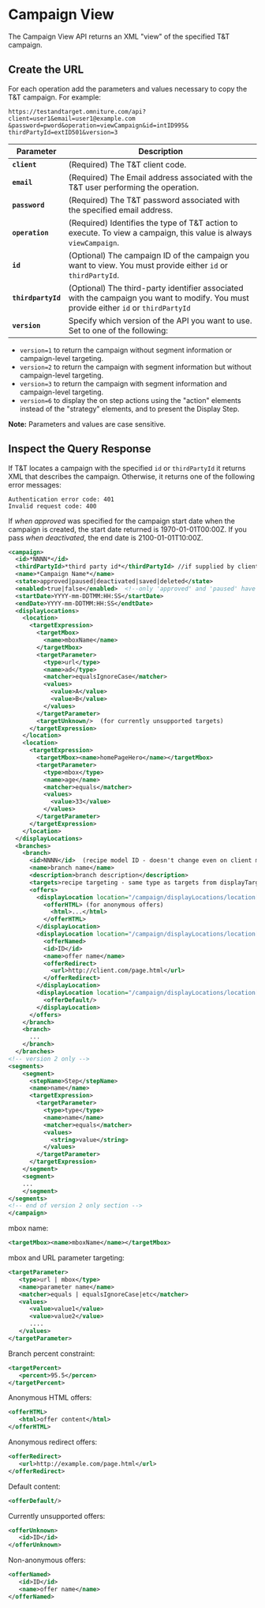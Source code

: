 # Campaign View

The Campaign View API returns an XML "view" of the specified T&T campaign.

## Create the URL

For each operation add the parameters and values necessary to copy the T&T campaign. For example:

`https://testandtarget.omniture.com/api?client=user1&email=user1@example.com​&password=pword&operation=viewCampaign&id=intID995&​thirdPartyId=extID501&version=3`

| Parameter | Description |
|-------------|---------------|
| **`client`** | (Required) The T&T client code. |
| **`email`** | (Required) The Email address associated with the T&T user performing the operation. |
| **`password`** | (Required) The T&T password associated with the specified email address. |
| **`operation`** | (Required) Identifies the type of T&T action to execute. To view a campaign, this value is always `viewCampaign`. |
| **`id`** | (Optional) The campaign ID of the campaign you want to view. You must provide either `id` or `thirdPartyId`. |
| **`thirdpartyId`** | (Optional) The third-party identifier associated with the campaign you want to modify. You must provide either `id` or `thirdPartyId` |
| **`version`** | Specify which version of the API you want to use. Set to one of the following: |

- `version=1` to return the campaign without segment information or campaign-level targeting.
- `version=2` to return the campaign with segment information but without campaign-level targeting.
- `version=3` to return the campaign with segment information and campaign-level targeting.
- `version=6` to display the on step actions using the "action" elements instead of the "strategy" elements, and to present the Display Step.

**Note:** Parameters and values are case sensitive.

## Inspect the Query Response

If T&T locates a campaign with the specified `id` or `thirdPartyId` it returns XML that describes the campaign. Otherwise, it returns one of the following error messages:

```text
Authentication error code: 401
Invalid request code: 400
```

If *when approved* was specified for the campaign start date when the campaign is created, the start date returned is 1970-01-01T00:00Z. If you pass *when deactivated*, the end date is 2100-01-01T10:00Z.

```xml
<campaign>
  <id>*NNNN*</id>
  <thirdPartyId>*third party id*</thirdPartyId> //if supplied by client.
  <name>*Campaign Name*</name>
  <state>approved|paused|deactivated|saved|deleted</state>
  <enabled>true|false</enabled>  <!--only 'approved' and 'paused' have enabled = true. -->
  <startDate>YYYY-mm-DDTMM:HH:SS</startDate>
  <endDate>YYYY-mm-DDTMM:HH:SS</endtDate>
  <displayLocations>
    <location>
      <targetExpression>
        <targetMbox>
          <name>mboxName</name>
        </targetMbox>
        <targetParameter>
          <type>url</type>
          <name>ad</type>
          <matcher>equalsIgnoreCase</matcher>
          <values>
            <value>A</value>
            <value>B</value>
          </values>
        </targetParameter>
        <targetUnknown/>  (for currently unsupported targets)
      </targetExpression>
    </location>
    <location>
      <targetExpression>
        <targetMbox><name>homePageHero</name></targetMbox>
        <targetParameter>
          <type>mbox</type>
          <name>age</name>
          <matcher>equals</matcher>
          <values>
            <value>33</value>
          </values>
        </targetParameter>
      </targetExpression>
    </location>
  </displayLocations>
  <branches>
    <branch>
      <id>NNNN</id>  (recipe model ID - doesn't change even on client migration)
      <name>branch name</name>
      <description>branch description</description>
      <targets>recipe targeting - same type as targets from displayTargets</targets>
      <offers>
        <displayLocation location="/campaign/displayLocations/location[1]">
          <offerHTML> (for anonymous offers)
            <html>...</html>
          </offerHTML>
        </displayLocation>
        <displayLocation location="/campaign/displayLocations/location[2]">
          <offerNamed>
          <id>ID</id>
          <name>offer name</name>
          <offerRedirect>
            <url>http://client.com/page.html</url>
          </offerRedirect>
        </displayLocation>
        <displayLocation location="/campaign/displayLocations/location[3]">
          <offerDefault/>
        </displayLocation>
      </offers>
    </branch>
    <branch>
      ...
    </branch>
  </branches>
<!-- version 2 only -->
<segments>
    <segment>
      <stepName>Step</stepName>
      <name>name</name>
      <targetExpression>
        <targetParameter>
          <type>type</type>
          <name>name</name>
          <matcher>equals</matcher>
          <values>
            <string>value</string>
          </values>
        </targetParameter>
      </targetExpression>
    </segment>
    <segment>
    ...
    </segment>
</segments>
<!-- end of version 2 only section -->
</campaign>
```

mbox name:

```xml
<targetMbox><name>mboxName</name></targetMbox>
```

mbox and URL parameter targeting:

```xml
<targetParameter>
   <type>url | mbox</type>
   <name>parameter name</name>
   <matcher>equals | equalsIgnoreCase|etc</matcher>
   <values>
      <value>value1</value>
      <value>value2</value>
      ....
   </values>
</targetParameter>
```

Branch percent constraint:

```xml
<targetPercent>
   <percent>95.5</percen>
</targetPercent>
```

Anonymous HTML offers:

```xml
<offerHTML>
   <html>offer content</html>
</offerHTML>
```

Anonymous redirect offers:

```xml
<offerRedirect>
   <url>http://example.com/page.html</url>
</offerRedirect>
```

Default content:

```xml
<offerDefault/>
```

Currently unsupported offers:

```xml
<offerUnknown>
   <id>ID</id>
</offerUnknown>
```

Non-anonymous offers:

```xml
<offerNamed>
   <id>ID</id>
   <name>offer name</name>
</offerNamed>
```

